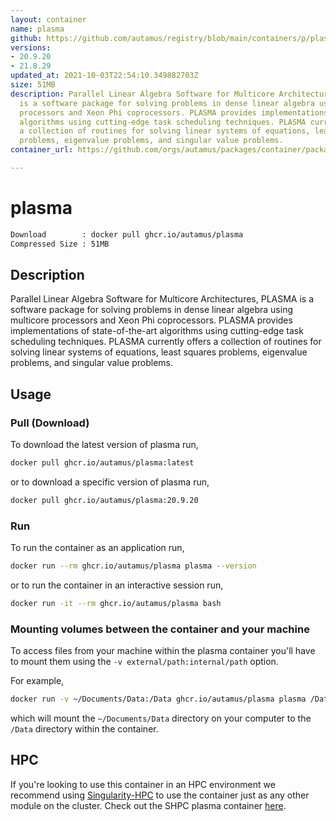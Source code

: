 ```yaml
---
layout: container
name: plasma
github: https://github.com/autamus/registry/blob/main/containers/p/plasma/spack.yaml
versions:
- 20.9.20
- 21.8.29
updated_at: 2021-10-03T22:54:10.349882703Z
size: 51MB
description: Parallel Linear Algebra Software for Multicore Architectures, PLASMA
  is a software package for solving problems in dense linear algebra using multicore
  processors and Xeon Phi coprocessors. PLASMA provides implementations of state-of-the-art
  algorithms using cutting-edge task scheduling techniques. PLASMA currently offers
  a collection of routines for solving linear systems of equations, least squares
  problems, eigenvalue problems, and singular value problems.
container_url: https://github.com/orgs/autamus/packages/container/package/plasma

---
```

# plasma
```bash 
Download        : docker pull ghcr.io/autamus/plasma
Compressed Size : 51MB
```

## Description
Parallel Linear Algebra Software for Multicore Architectures, PLASMA is a software package for solving problems in dense linear algebra using multicore processors and Xeon Phi coprocessors. PLASMA provides implementations of state-of-the-art algorithms using cutting-edge task scheduling techniques. PLASMA currently offers a collection of routines for solving linear systems of equations, least squares problems, eigenvalue problems, and singular value problems.

## Usage
### Pull (Download)
To download the latest version of plasma run,

```bash
docker pull ghcr.io/autamus/plasma:latest
```

or to download a specific version of plasma run,

```bash
docker pull ghcr.io/autamus/plasma:20.9.20
```
### Run
To run the container as an application run,
```bash
docker run --rm ghcr.io/autamus/plasma plasma --version
```

or to run the container in an interactive session run,
```bash
docker run -it --rm ghcr.io/autamus/plasma bash
```

### Mounting volumes between the container and your machine
To access files from your machine within the plasma container you'll have to mount them using the `-v external/path:internal/path` option.

For example,
```bash
docker run -v ~/Documents/Data:/Data ghcr.io/autamus/plasma plasma /Data/myData.csv
```
which will mount the `~/Documents/Data` directory on your computer to the `/Data` directory within the container.

## HPC
If you're looking to use this container in an HPC environment we recommend using [Singularity-HPC](https://singularity-hpc.readthedocs.io) to use the container just as any other module on the cluster. Check out the SHPC plasma container [here](https://singularityhub.github.io/singularity-hpc/r/ghcr.io-autamus-plasma/).